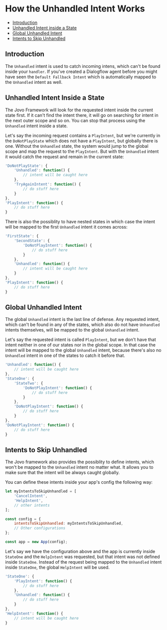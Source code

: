 # How the Unhandled Intent Works

* [Introduction](#introduction)
* [Unhandled Intent inside a State](#unhandled-intent-inside-a-state)
* [Global Unhandled Intent](#global-unhandled-intent)
* [Intents to Skip Unhandled](#intents-to-skip-unhandled)

## Introduction

The `Unhandled` intent is used to catch incoming intens, which can't be found inside your `handler`. If you've created a Dialogflow agent before you might have seen the `Default Fallback Intent` which is automatically mapped to the `Unhandled` intent as well.

## Unhandled Intent Inside a State

The Jovo Framework will look for the requested intent inside the current state first. If it can't find the intent there, it will go on searching for intent in the next outer scope and so on. You can stop that process using the `Unhandled` intent inside a state.

Let's say the incoming request contains a `PlayIntent`, but we're currently in the `DoNotPlayState` which does not have a `PlayIntent`, but globally there is one. Without the `Unhandled` state, the system would jump to the global scope and map the request to the `PlayIntent`. But with the `Unhandled` intent it would catch the request and remain in the current state:

```javascript
'DoNotPlayState': {
    'Unhandled': function() {
        // intent will be caught here
    },
    'TryAgainIntent': function() {
        // do stuff here
    }
},
'PlayIntent': function() {
    // do stuff here
}
```

There is also the possiblity to have nested states in which case the intent will be mapped to the first `Unhandled` intent it comes across:

```javascript
'FirstState': {
    'SecondState': {
        'DoNotPlayIntent': function() {
            // do stuff here
        }
    },
    'Unhandled': function() {
        // intent will be caught here
    }
},
'PlayIntent': function() {
    // do stuff here
}
```

## Global Unhandled Intent

The global `Unhandled` intent is the last line of defense. Any requested intent, which can't be found in any of the states, which also do not have `Unhandled` intents themselves, will be mapped to the global `Unhandled` intent.

Let's say the requested intent is called `PlayIntent`, but we don't have that intent neither in one of our states nor in the global scope. In that case the intent will be mapped to the global `Unhandled` intent, because there's also no `Unhandled` intent in one of the states to catch it before that.

```javascript
'Unhandled': function() {
    // intent will be caught here
},
'StateOne': {
    'StateTwo': {
        'DoNotPlayIntent': function() {
            // do stuff here
        }
    },
    'DoNotPlayIntent': function() {
        // do stuff here
    }
},
'DoNotPlayIntent': function() {
    // do stuff here
}
```

## Intents to Skip Unhandled

The Jovo framework also provides the possiblity to define intents, which won't be mapped to the `Unhandled` intent no matter what. It allows you to make sure that the intent will be always caught globally.

You can define these intents inside your app's config the following way:

```javascript
let myIntentsToSkipUnhandled = [
    'CancelIntent',
    'HelpIntent',
    // other intents
];

const config = {
    intentsToSkipUnhandled: myIntentsToSkipUnhandled,
    // Other configurations
};

const app = new App(config);
```

Let's say we have the configuration above and the app is currently inside `StateOne` and the `HelpIntent` was requested, but that intent was not defined inside `StateOne`. Instead of the request being mapped to the `Unhandled` intent inside `StateOne`, the global `HelpIntent` will be used.

```javascript
'StateOne': {
    'PlayIntent': function() {
        // do stuff here
    },
    'Unhandled': function() {
        // do stuff here
    }
},
'HelpIntent': function() {
    // intent will be caught here
}
```

<!--[metadata]: { "description": "Learn how to the Unhandled Intent works for Alexa Skills and Google Actions with Jovo." }-->
